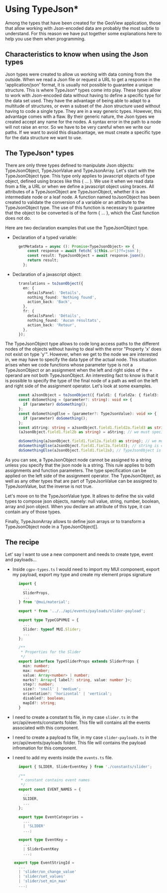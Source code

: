# Using TypeJson* #

Among the types that have been created for the GeoView application, those that allow working with Json-encoded data
are probably the most subtle to understand. For this reason we have put together some explanations here to help you
use them when programming.

## Characteristics to know when using the Json types ##

Json types were created to allow us working with data coming from the outside. When we read a Json file or request a URL to get a response in the 'application/json' format, it is usually not possible to guarantee a unique structure. This is where TypeJson* types come into play. These types allow to work with Json-encoded data without having to define a specific type for the data set used. They have the advantage of being able to adapt to a multitude of structures, or even a subset of the Json structure used without having to code a single type. They are in a way generic types. However, this advantage comes with a flaw. By their generic nature, the Json types we created accept any name for the nodes. A syntax error in the path to a node will not raise an error. So we have to be very careful when we write our paths. If we want to avoid this disadvantage, we must create a specific type for the data structure we want to use.

## The TypeJson* types ##

There are only three types defined to manipulate Json objects: TypeJsonObject, TypeJsonValue and TypeJsonArray. Let's start with the TypeJsonObject type. This type only applies to javascript objects of type object, defined using braces like this { ... }. We use it when we read data from a file, a URL or when we define a javascript object using braces. All attributes of a TypeJsonObject are TypeJsonObject, whether it is an intermediate node or a leaf node. A function named toJsonObject has been created to validate the conversion of a variable or an attribute to the TypeJsonObject type. The use of this function is necessary to guarantee that the object to be converted is of the form { ... }, which the Cast function does not do.

Here are two declaration examples that use the TypeJsonObject type.

- Declaration of a typed variable:

```ts
      getMetadata = async (): Promise<TypeJsonObject> => {
          const response = await fetch(`${this.url}?f=json`);
          const result: TypeJsonObject = await response.json();
          return result;
        };
```

- Declaration of a javascript object:

```ts
      translations = toJsonObject({
        en: {
          detailsPanel: 'Details',
          nothing_found: 'Nothing found',
          action_back: 'Back',
        },
        fr: {
          detailsPanel: 'Détails',
          nothing_found: 'Aucun résultats',
          action_back: 'Retour',
        },
      });
```

The TypeJsonObject type allows to code long access paths to the different nodes of the objects without having to deal with the error "Property 'x' does not exist on type 'y'". However, when we get to the node we are interested in, we may have to specify the data type of the actual node. This situation arises when we code functions whose parameter type is not a TypeJsonObject or an assignment when the left and right sides of the = operand are not both TypeJsonObject. An interesting fact to know is that it is possible to specify the type of the final node of a path as well on the left and right side of the assignment operator. Let's look at some examples.

```ts
      const aJsonObject = toJsonObject({ field1: { field2a: { field3: 'Value of field3' }, field2b: '' } });
      const doSomething = (parameter?: string): void => {
        if (parameter) doSomething();
      };
      const doSomethingElse = (parameter?: TypeJsonValue): void => {
        if (parameter) doSomething();
      };
      const aString: string = aJsonObject.field1.field2a.field3 as string;  // we must specify that the ending node on the right side of the assignment operator is a string
      (aJsonObject.field1.fiel2b as string) = aString; // we must specify that the ending node on the left side of the assignment operator is a string

      doSomething(aJsonObject.field1.fiel2a.field3 as string); // we must specify that the ending node of the parameter is a string
      doSomethingElse(aJsonObject.field1.fiel2a.field3); // string is compatible with TypeJsonValue
      doSomethingElse(aJsonObject.field1.fiel2a); // TypeJsonObject is compatible with TypeJsonValue
```

As you can see, a TypeJsonObject node cannot be assigned to a string unless you specify that the json node is a string. This rule applies to both assignments and function parameters. The type specification can be applied on the left side of the assignment operator. The TypeJsonObject, as well as any other types that are part of TypeJsonValue can be assigned to TypeJsonValue, but the inverse is not true.

Let's move on to the TypeJsonValue type. It allows to define the six valid types to compose json objects, namely: null value, string, number, boolean, array and json object. When you declare an attribute of this type, it can contain any of those types.

Finally, TypeJsonArray allows to define json arrays or to transform a TypeJsonObject node in a TypeJsonObject[].

## The recipe ##

Let' say I want to use a new component and needs to create type, event and payloads...
- Inside ```cgpv-types.ts``` I would need to import my MUI component, export my payload, export my type and create my element props signature
```ts
      import {
        ...
        SliderProps,
        ...
      } from '@mui/material';

      export * from '../../api/events/payloads/slider-payload';

      export type TypeCGPVMUI = {
        ...
        Slider: typeof MUI.Slider;
        ...
      };

      /**
       * Properties for the Slider
       */
      export interface TypeSliderProps extends SliderProps {
        min: number;
        max: number;
        value: Array<number> | number;
        marks?: Array<{ label?: string, value: number }>;
        step?: number;
        size?: 'small' | 'medium';
        orientation?: 'horizontal' | 'vertical';
        disabled?: boolean;
        mapId?: string;
      }
```

- I need to create a constant ts file, in my case ```slider.ts``` in the src/api/events/constants folder. This file will contains all the events associated with this component.


- I need to create a payload ts file, in my case ```slider-payloads.ts``` in the src/api/events/payloads folder. This file will contains the payload infromation for this component.

- I need to add my events inside the ```events.ts``` file.
```ts
      import { SLIDER, SliderEventKey } from './constants/slider';

      /**
       * constant contains event names
       */
      export const EVENT_NAMES = {
        ...
        SLIDER,
        ...
      };

      export type EventCategories =
        ...
        | 'SLIDER'
        ...;

      export type EventKey =
        ...
        | SliderEventKey
        ...;

    export type EventStringId =
      ...
      | 'slider/on_change_value'
      | 'slider/set_values'
      | 'slider/set_min_max'
      ...;
```